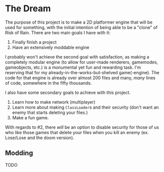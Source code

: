 # The Dream
The purpose of this project is to make a 2D platformer engine that will be used for something, with the initial intention of being able to be a "clone" of Risk of Rain. There are two main goals I have with it:
  1. Finally finish a project
  2. Have an extensively moddable engine

I probably won't achieve the second goal with satisfaction, as making a completely modular engine (to allow for user-made renderers, gamemodes, gameobjects, etc.) is a monumental yet fun and rewarding task. I'm reserving that for my already-in-the-works-but-shelved game(-engine). The code for that engine is already over almost 200 files and many, _many_ lines of code, somewhere in the fifty thousands.

I also have some secondary goals to achieve with this project.
  1. Learn how to make network (multiplayer)
  2. Learn more about making `ClassLoader`s and their security (don't want an enemy that starts deleting your files.)
  3. Make a fun game.

With regards to #2, there _will_ be an option to disable security for those of us who like those games that delete your files when you kill an enemy (ex. Lose/Lose and the doom version).

## Modding
TODO
